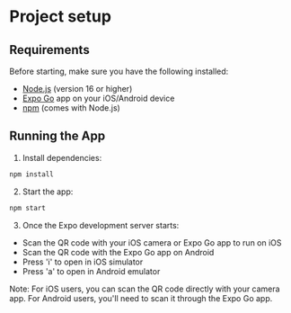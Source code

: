 # Project setup

## Requirements

Before starting, make sure you have the following installed:
- [Node.js](https://nodejs.org/) (version 16 or higher)
- [Expo Go](https://expo.dev/client) app on your iOS/Android device
- [npm](https://www.npmjs.com/) (comes with Node.js)

## Running the App

1. Install dependencies:
```bash
npm install
```

2. Start the app:
```bash
npm start
```

3. Once the Expo development server starts:
- Scan the QR code with your iOS camera or Expo Go app to run on iOS
- Scan the QR code with the Expo Go app on Android
- Press 'i' to open in iOS simulator
- Press 'a' to open in Android emulator

Note: For iOS users, you can scan the QR code directly with your camera app. For Android users, you'll need to scan it through the Expo Go app.